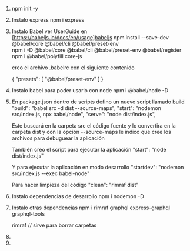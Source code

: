 1) npm init -y 

2) Instalo express
    npm i express

3)  Instalo Babel 
      ver UserGuide en [https://babeljs.io/docs/en/usage]babeljs
      npm install --save-dev @babel/core @babel/cli @babel/preset-env    
      npm i -D @babel/core @babel/cli @babel/preset-env @babel/register
      npm i @babel/polyfill core-js

      creo el archivo .babelrc  con el siguiente contenido
      
      {
        "presets": [
          "@babel/preset-env"
        ]
      }


4) Instalo babel para poder usarlo con node
  npm i @babel/node -D

5) En package.json dentro de scripts defino un nuevo script llamado build
      "build": "babel src -d dist --source-maps",
      "start": "nodemon src/index.js, npx babel/node",
      "serve": "node dist/index.js",

    Este buscará en la carpeta src el código fuente y lo convertira en la carpeta dist 
    y con la opción --source-maps le indico que cree los archivos para debuguear la aplicación

    También creo el script para ejecutar la aplicación
      "start": "node dist/index.js"

    Y para ejecutar la aplicación en modo desarrollo
      "startdev": "nodemon src/index.js --exec babel-node"

    Para hacer limpieza del código
      "clean": "rimraf dist"  

6)  Instalo dependencias de desarrollo
      npm i nodemon -D

7)  Instalo otras dependencias
      npm i rimraf graphql express-graphql graphql-tools

      rimraf      // sirve para borrar carpetas
8)  

9)  
